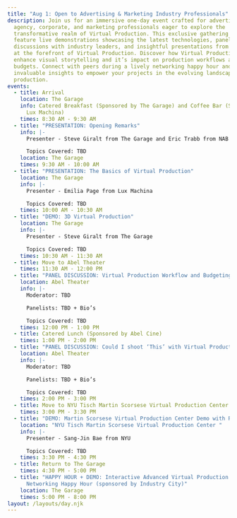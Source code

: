 ```yaml
---
title: "Aug 1: Open to Advertising & Marketing Industry Professionals"
description: Join us for an immersive one-day event crafted for advertising
  agency, corporate, and marketing professionals eager to explore the
  transformative realm of Virtual Production. This exclusive gathering will
  feature live demonstrations showcasing the latest technologies, panel
  discussions with industry leaders, and insightful presentations from experts
  at the forefront of Virtual Production. Discover how Virtual Production can
  enhance visual storytelling and it’s impact on production workflows and shoot
  budgets. Connect with peers during a lively networking happy hour and gain
  invaluable insights to empower your projects in the evolving landscape of film
  production.
events:
  - title: Arrival
    location: The Garage
    info: Catered Breakfast (Sponsored by The Garage) and Coffee Bar (Sponsored by
      Lux Machina)
    times: 8:30 AM - 9:30 AM
  - title: "PRESENTATION: Opening Remarks"
    info: |-
      Presenter - Steve Giralt from The Garage and Eric Trabb from NAB

      Topics Covered: TBD
    location: The Garage
    times: 9:30 AM - 10:00 AM
  - title: "PRESENTATION: The Basics of Virtual Production"
    location: The Garage
    info: |-
      Presenter - Emilia Page from Lux Machina

      Topics Covered: TBD
    times: 10:00 AM - 10:30 AM
  - title: "DEMO: 3D Virtual Production"
    location: The Garage
    info: |-
      Presenter - Steve Giralt from The Garage

      Topics Covered: TBD
    times: 10:30 AM - 11:30 AM
  - title: Move to Abel Theater
    times: 11:30 AM - 12:00 PM
  - title: "PANEL DISCUSSION: Virtual Production Workflow and Budgeting"
    location: Abel Theater
    info: |-
      Moderator: TBD

      Panelists: TBD + Bio’s

      Topics Covered: TBD
    times: 12:00 PM - 1:00 PM
  - title: Catered Lunch (Sponsored by Abel Cine)
    times: 1:00 PM - 2:00 PM
  - title: "PANEL DISCUSSION: Could I shoot ‘This’ with Virtual Production?"
    location: Abel Theater
    info: |-
      Moderator: TBD

      Panelists: TBD + Bio’s

      Topics Covered: TBD
    times: 2:00 PM - 3:00 PM
  - title: Move to NYU Tisch Martin Scorsese Virtual Production Center
    times: 3:00 PM - 3:30 PM
  - title: "DEMO: Martin Scorsese Virtual Production Center Demo with RDX / Rosco"
    location: "NYU Tisch Martin Scorsese Virtual Production Center "
    info: |-
      Presenter - Sang-Jin Bae from NYU

      Topics Covered: TBD
    times: 3:30 PM - 4:30 PM
  - title: Return to The Garage
    times: 4:30 PM - 5:00 PM
  - title: "HAPPY HOUR + DEMO: Interactive Advanced Virtual Production Demo and
      Networking Happy Hour (sponsored by Industry City)"
    location: The Garage
    times: 5:00 PM - 8:00 PM
layout: /layouts/day.njk
---
```

